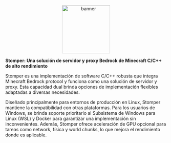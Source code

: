 <div align="center">
    <img src="https://www.stomper.cloud/assets/stomper.webp" width="150px" height="150px" alt="banner">
</div>

**Stomper: Una solución de servidor y proxy Bedrock de Minecraft C/C++ de alto rendimiento**

Stomper es una implementación de software C/C++ robusta que integra Minecraft Bedrock protocol y funciona como una
solución de servidor y proxy. Esta capacidad dual brinda opciones de implementación flexibles adaptadas a diversas necesidades.

Diseñado principalmente para entornos de producción en Linux, Stomper mantiene la compatibilidad con otras plataformas.
Para los usuarios de Windows, se brinda soporte prioritario al Subsistema de Windows para Linux (WSL) y Docker para
garantizar una implementación sin inconvenientes.
Además, Stomper ofrece aceleración de GPU opcional para tareas como network, física y world chunks, lo que mejora el
rendimiento donde es aplicable.